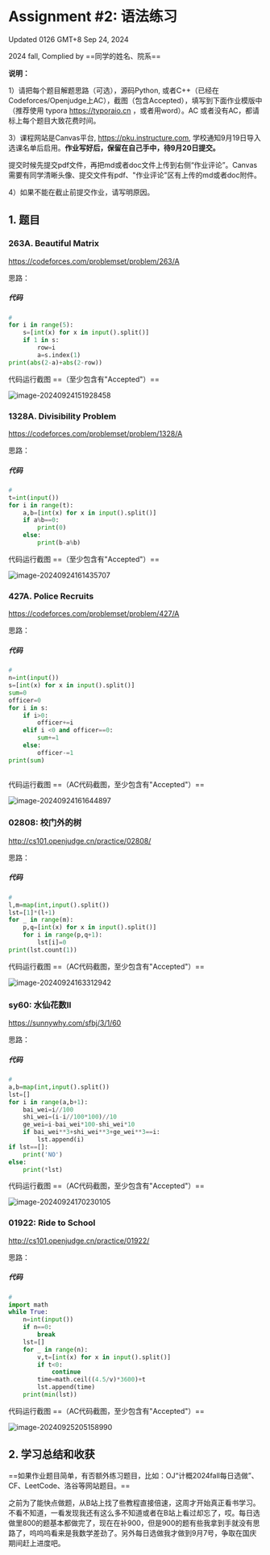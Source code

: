 # Assignment #2: 语法练习

Updated 0126 GMT+8 Sep 24, 2024

2024 fall, Complied by ==同学的姓名、院系==



**说明：**

1）请把每个题目解题思路（可选），源码Python, 或者C++（已经在Codeforces/Openjudge上AC），截图（包含Accepted），填写到下面作业模版中（推荐使用 typora https://typoraio.cn ，或者用word）。AC 或者没有AC，都请标上每个题目大致花费时间。

3）课程网站是Canvas平台, https://pku.instructure.com, 学校通知9月19日导入选课名单后启用。**作业写好后，保留在自己手中，待9月20日提交。**

提交时候先提交pdf文件，再把md或者doc文件上传到右侧“作业评论”。Canvas需要有同学清晰头像、提交文件有pdf、"作业评论"区有上传的md或者doc附件。

4）如果不能在截止前提交作业，请写明原因。



## 1. 题目

### 263A. Beautiful Matrix

https://codeforces.com/problemset/problem/263/A



思路：



##### 代码

```python
# 
for i in range(5):
    s=[int(x) for x in input().split()]
    if 1 in s:
        row=i
        a=s.index(1)
print(abs(2-a)+abs(2-row))

```



代码运行截图 ==（至少包含有"Accepted"）==

![image-20240924151928458](C:\Users\lp\AppData\Roaming\Typora\typora-user-images\image-20240924151928458.png)



### 1328A. Divisibility Problem

https://codeforces.com/problemset/problem/1328/A



思路：



##### 代码

```python
# 
t=int(input())
for i in range(t):
    a,b=[int(x) for x in input().split()]
    if a%b==0:
        print(0)
    else:
        print(b-a%b)

```



代码运行截图 ==（至少包含有"Accepted"）==

![image-20240924161435707](C:\Users\lp\AppData\Roaming\Typora\typora-user-images\image-20240924161435707.png)



### 427A. Police Recruits

https://codeforces.com/problemset/problem/427/A



思路：



##### 代码

```python
# 
n=int(input())
s=[int(x) for x in input().split()]
sum=0
officer=0
for i in s:
    if i>0:
        officer+=i
    elif i <0 and officer==0:
        sum+=1
    else:
        officer-=1 
print(sum)
         

```



代码运行截图 ==（AC代码截图，至少包含有"Accepted"）==

![image-20240924161644897](C:\Users\lp\AppData\Roaming\Typora\typora-user-images\image-20240924161644897.png)



### 02808: 校门外的树

http://cs101.openjudge.cn/practice/02808/



思路：



##### 代码

```python
# 
l,m=map(int,input().split())
lst=[1]*(l+1)
for _ in range(m):
    p,q=[int(x) for x in input().split()]
    for i in range(p,q+1):
        lst[i]=0
print(lst.count(1))

```



代码运行截图 ==（AC代码截图，至少包含有"Accepted"）==

![image-20240924163312942](C:\Users\lp\AppData\Roaming\Typora\typora-user-images\image-20240924163312942.png)



### sy60: 水仙花数II

https://sunnywhy.com/sfbj/3/1/60



思路：



##### 代码

```python
#
a,b=map(int,input().split())
lst=[]
for i in range(a,b+1):
    bai_wei=i//100
    shi_wei=(i-i//100*100)//10
    ge_wei=i-bai_wei*100-shi_wei*10
    if bai_wei**3+shi_wei**3+ge_wei**3==i:
        lst.append(i)
if lst==[]:
    print('NO')
else:
    print(*lst)

```



代码运行截图 ==（AC代码截图，至少包含有"Accepted"）==

![image-20240924170230105](C:\Users\lp\AppData\Roaming\Typora\typora-user-images\image-20240924170230105.png)



### 01922: Ride to School

http://cs101.openjudge.cn/practice/01922/



思路：



##### 代码

```python
# 
import math
while True:
    n=int(input())
    if n==0:
        break
    lst=[]
    for _ in range(n):
        v,t=[int(x) for x in input().split()]
        if t<0:
            continue
        time=math.ceil((4.5/v)*3600)+t
        lst.append(time)
    print(min(lst))
```



代码运行截图 ==（AC代码截图，至少包含有"Accepted"）==

![image-20240925205158990](C:\Users\lp\AppData\Roaming\Typora\typora-user-images\image-20240925205158990.png)



## 2. 学习总结和收获

==如果作业题目简单，有否额外练习题目，比如：OJ“计概2024fall每日选做”、CF、LeetCode、洛谷等网站题目。==

之前为了能快点做题，从B站上找了些教程直接倍速，这周才开始真正看书学习。不看不知道，一看发现我还有这么多不知道或者在B站上看过却忘了，哎。每日选做里800的题基本都做完了，现在在补900，但是900的题有些我拿到手就没有思路了，呜呜呜看来是我数学差劲了。另外每日选做我才做到9月7号，争取在国庆期间赶上进度吧。



  
